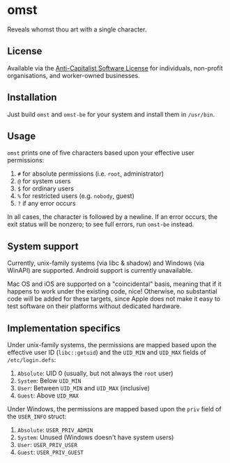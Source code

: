 # omst

Reveals whomst thou art with a single character.

## License

Available via the [Anti-Capitalist Software License][ACSL] for individuals, non-profit
organisations, and worker-owned businesses.

[ACSL]: ./LICENSE.md

## Installation

Just build `omst` and `omst-be` for your system and install them in `/usr/bin`.

## Usage

`omst` prints one of five characters based upon your effective user permissions:

1. `#` for absolute permissions (i.e. `root`, administrator)
2. `@` for system users
3. `$` for ordinary users
4. `%` for restricted users (e.g. `nobody`, guest)
5. `?` if any error occurs

In all cases, the character is followed by a newline. If an error occurs, the exit status will be
nonzero; to see full errors, run `omst-be` instead.

## System support

Currently, unix-family systems (via libc & shadow) and Windows (via WinAPI) are supported. Android
support is currently unavailable.

Mac OS and iOS are supported on a "coincidental" basis, meaning that if it happens to work under
the existing code, nice! Otherwise, no substantial code will be added for these targets, since Apple
does not make it easy to test software on their platforms without dedicated hardware.

## Implementation specifics

Under unix-family systems, the permissions are mapped based upon the effective user ID
(`libc::getuid`) and the `UID_MIN` and `UID_MAX` fields of `/etc/login.defs`:

1. `Absolute`: UID 0 (usually, but not always the `root` user)
2. `System`: Below `UID_MIN`
3. `User`: Between `UID_MIN` and `UID_MAX` (inclusive)
4. `Guest`: Above `UID_MAX`

Under Windows, the permissions are mapped based upon the `priv` field of the `USER_INFO`
struct:

1. `Absolute`: `USER_PRIV_ADMIN`
2. `System`: Unused (Windows doesn't have system users)
2. `User`: `USER_PRIV_USER`
3. `Guest`: `USER_PRIV_GUEST`
